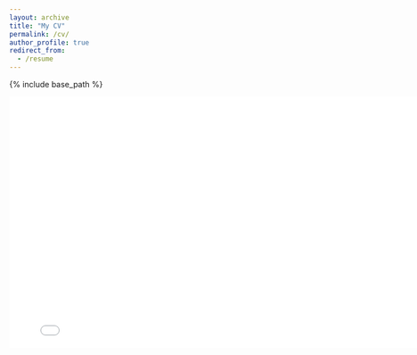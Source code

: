 ```yaml
---
layout: archive
title: "My CV"
permalink: /cv/
author_profile: true
redirect_from:
  - /resume
---
```


{% include base_path %}

<embed src="{{ site.baseurl }}/files/CV.pdf" width="800" height="450" type='application/pdf'> 
